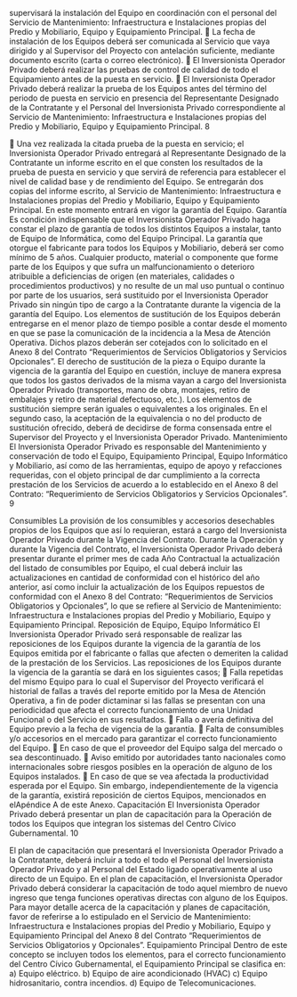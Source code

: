supervisará la instalación del Equipo en coordinación con el personal del Servicio de
Mantenimiento: Infraestructura e Instalaciones propias del Predio y Mobiliario, Equipo y
Equipamiento Principal.
 La fecha de instalación de los Equipos deberá ser comunicada al Servicio que vaya dirigido y
al Supervisor del Proyecto con antelación suficiente, mediante documento escrito (carta o
correo electrónico).
 El Inversionista Operador Privado deberá realizar las pruebas de control de calidad de todo
el Equipamiento antes de la puesta en servicio.
 El Inversionista Operador Privado deberá realizar la prueba de los Equipos antes del
término del periodo de puesta en servicio en presencia del Representante Designado de la
Contratante y el Personal del Inversionista Privado correspondiente al Servicio de
Mantenimiento: Infraestructura e Instalaciones propias del Predio y Mobiliario, Equipo y
Equipamiento Principal.
8

 Una vez realizada la citada prueba de la puesta en servicio; el Inversionista Operador
Privado entregará al Representante Designado de la Contratante un informe escrito en el
que consten los resultados de la prueba de puesta en servicio y que servirá de referencia
para establecer el nivel de calidad base y de rendimiento del Equipo. Se entregarán dos
copias del informe escrito, al Servicio de Mantenimiento: Infraestructura e Instalaciones
propias del Predio y Mobiliario, Equipo y Equipamiento Principal. En este momento entrará
en vigor la garantía del Equipo.
Garantía
Es condición indispensable que el Inversionista Operador Privado haga constar el plazo de garantía
de todos los distintos Equipos a instalar, tanto de Equipo de Informática, como del Equipo Principal.
La garantía que otorgue el fabricante para todos los Equipos y Mobiliario, deberá ser como mínimo
de 5 años.
Cualquier producto, material o componente que forme parte de los Equipos y que sufra un
malfuncionamiento o deterioro atribuible a deficiencias de origen (en materiales, calidades o
procedimientos productivos) y no resulte de un mal uso puntual o continuo por parte de los usuarios,
será sustituido por el Inversionista Operador Privado sin ningún tipo de cargo a la Contratante
durante la vigencia de la garantía del Equipo.
Los elementos de sustitución de los Equipos deberán entregarse en el menor plazo de tiempo
posible a contar desde el momento en que se pase la comunicación de la incidencia a la Mesa de
Atención Operativa. Dichos plazos deberán ser cotejados con lo solicitado en el Anexo 8 del
Contrato “Requerimientos de Servicios Obligatorios y Servicios Opcionales”.
El derecho de sustitución de la pieza o Equipo durante la vigencia de la garantía del Equipo en
cuestión, incluye de manera expresa que todos los gastos derivados de la misma vayan a cargo del
Inversionista Operador Privado (transportes, mano de obra, montajes, retiro de embalajes y retiro de
material defectuoso, etc.).
Los elementos de sustitución siempre serán iguales o equivalentes a los originales. En el segundo
caso, la aceptación de la equivalencia o no del producto de sustitución ofrecido, deberá de decidirse
de forma consensada entre el Supervisor del Proyecto y el Inversionista Operador Privado.
Mantenimiento
El Inversionista Operador Privado es responsable del Mantenimiento y conservación de todo el
Equipo, Equipamiento Principal, Equipo Informático y Mobiliario, así como de las herramientas,
equipo de apoyo y refacciones requeridas, con el objeto principal de dar cumplimiento a la correcta
prestación de los Servicios de acuerdo a lo establecido en el Anexo 8 del Contrato:
“Requerimiento de Servicios Obligatorios y Servicios Opcionales”.
9

Consumibles
La provisión de los consumibles y accesorios desechables propios de los Equipos que así lo
requieran, estará a cargo del Inversionista Operador Privado durante la Vigencia del Contrato.
Durante la Operación y durante la Vigencia del Contrato, el Inversionista Operador Privado deberá
presentar durante el primer mes de cada Año Contractual la actualización del listado de consumibles
por Equipo, el cual deberá incluir las actualizaciones en cantidad de conformidad con el histórico del
año anterior, así como incluir la actualización de los Equipos repuestos de conformidad con el
Anexo 8 del Contrato: “Requerimientos de Servicios Obligatorios y Opcionales”, lo que se
refiere al Servicio de Mantenimiento: Infraestructura e Instalaciones propias del Predio y Mobiliario,
Equipo y Equipamiento Principal.
Reposición de Equipo, Equipo Informático
El Inversionista Operador Privado será responsable de realizar las reposiciones de los Equipos
durante la vigencia de la garantía de los Equipos emitida por el fabricante o fallas que afecten o
demeriten la calidad de la prestación de los Servicios.
Las reposiciones de los Equipos durante la vigencia de la garantía se dará en los siguientes casos;
 Falla repetidas del mismo Equipo para lo cual el Supervisor del Proyecto verificará el historial
de fallas a través del reporte emitido por la Mesa de Atención Operativa, a fin de poder
dictaminar si las fallas se presentan con una periodicidad que afecta el correcto
funcionamiento de una Unidad Funcional o del Servicio en sus resultados.
 Falla o avería definitiva del Equipo previo a la fecha de vigencia de la garantía.
 Falta de consumibles y/o accesorios en el mercado para garantizar el correcto
funcionamiento del Equipo.
 En caso de que el proveedor del Equipo salga del mercado o sea descontinuado.
 Aviso emitido por autoridades tanto nacionales como internacionales sobre riesgos posibles
en la operación de alguno de los Equipos instalados.
 En caso de que se vea afectada la productividad esperada por el Equipo.
Sin embargo, independientemente de la vigencia de la garantía, existirá reposición de ciertos
Equipos, mencionados en elApéndice A de este Anexo.
Capacitación
El Inversionista Operador Privado deberá presentar un plan de capacitación para la Operación de
todos los Equipos que integran los sistemas del Centro Cívico Gubernamental.
10

El plan de capacitación que presentará el Inversionista Operador Privado a la Contratante, deberá
incluir a todo el todo el Personal del Inversionista Operador Privado y al Personal del Estado ligado
operativamente al uso directo de un Equipo. En el plan de capacitación, el Inversionista Operador
Privado deberá considerar la capacitación de todo aquel miembro de nuevo ingreso que tenga
funciones operativas directas con alguno de los Equipos.
Para mayor detalle acerca de la capacitación y planes de capacitación, favor de referirse a lo
estipulado en el Servicio de Mantenimiento: Infraestructura e Instalaciones propias del Predio y
Mobiliario, Equipo y Equipamiento Principal del Anexo 8 del Contrato “Requerimientos de Servicios
Obligatorios y Opcionales”.
Equipamiento Principal
Dentro de este concepto se incluyen todos los elementos, para el correcto funcionamiento del Centro
Cívico Gubernamental, el Equipamiento Principal se clasifica en:
a) Equipo eléctrico.
b) Equipo de aire acondicionado (HVAC)
c) Equipo hidrosanitario, contra incendios.
d) Equipo de Telecomunicaciones.
